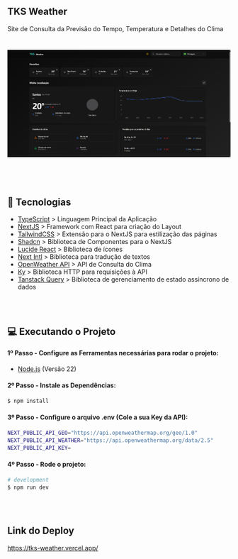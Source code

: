 
## TKS Weather
Site de Consulta da Previsão do Tempo, Temperatura e Detalhes do Clima 

<h1 align="center">
  <img alt="Dom Casmurro" title="Dom Casmurro" width="700" src=".github/image.png" />
</h1>

<br /><br />

## 🚀 Tecnologias
- [TypeScript](https://www.typescriptlang.org/) > Linguagem Principal da Aplicação
- [NextJS](https://nextjs.org/) > Framework com React para criação do Layout 
- [TailwindCSS](https://tailwindcss.com/) > Extensão para o NextJS para estilização das páginas
- [Shadcn](https://ui-v4.shadcn.com/) > Biblioteca de Componentes para o NextJS
- [Lucide React](https://lucide.dev/) > Biblioteca de ícones
- [Next Intl](https://next-intl.dev/) > Biblioteca para tradução de textos
- [OpenWeather API](https://openweathermap.org/) > API de Consulta do Clima
- [Ky](https://github.com/sindresorhus/ky) > Biblioteca HTTP para requisições à API
- [Tanstack Query](https://tanstack.com/query/docs) > Biblioteca de gerenciamento de estado assíncrono de dados

<br /><br />

## 💻 Executando o Projeto


#### 1º Passo - Configure as Ferramentas necessárias para rodar o projeto:

- [Node.js](https://nodejs.org/en/) (Versão 22)


#### 2º Passo - Instale as Dependências:

```bash
$ npm install
```

#### 3º Passo - Configure o arquivo .env (Cole a sua Key da API):

```bash
NEXT_PUBLIC_API_GEO="https://api.openweathermap.org/geo/1.0"
NEXT_PUBLIC_API_WEATHER="https://api.openweathermap.org/data/2.5"
NEXT_PUBLIC_API_KEY=
```

#### 4º Passo - Rode o projeto:

```bash
# development
$ npm run dev
```

<br /><br />

## Link do Deploy
https://tks-weather.vercel.app/
